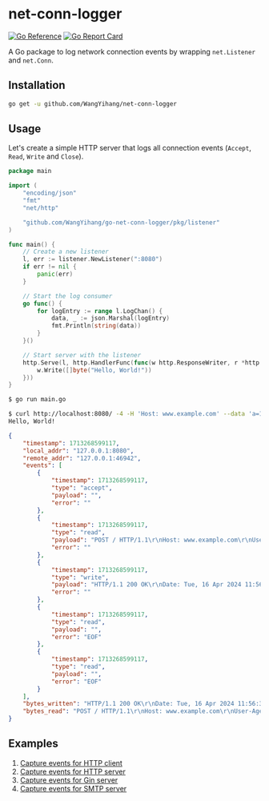 # net-conn-logger

[![Go Reference](https://pkg.go.dev/badge/github.com/WangYihang/net-conn-logger.svg)](https://pkg.go.dev/github.com/WangYihang/net-conn-logger)
[![Go Report Card](https://goreportcard.com/badge/github.com/WangYihang/net-conn-logger)](https://goreportcard.com/report/github.com/WangYihang/net-conn-logger)

A Go package to log network connection events by wrapping `net.Listener` and `net.Conn`.

## Installation

```bash
go get -u github.com/WangYihang/net-conn-logger
```

## Usage

Let's create a simple HTTP server that logs all connection events (`Accept`, `Read`, `Write` and `Close`).

```go
package main

import (
	"encoding/json"
	"fmt"
	"net/http"

	"github.com/WangYihang/go-net-conn-logger/pkg/listener"
)

func main() {
	// Create a new listener
	l, err := listener.NewListener(":8080")
	if err != nil {
		panic(err)
	}

	// Start the log consumer
	go func() {
		for logEntry := range l.LogChan() {
			data, _ := json.Marshal(logEntry)
			fmt.Println(string(data))
		}
	}()

	// Start server with the listener
	http.Serve(l, http.HandlerFunc(func(w http.ResponseWriter, r *http.Request) {
		w.Write([]byte("Hello, World!"))
	}))
}
```

```bash
$ go run main.go
```

```bash
$ curl http://localhost:8080/ -4 -H 'Host: www.example.com' --data 'a=1&b=2' 
Hello, World!
```

```json
{
    "timestamp": 1713268599117,
    "local_addr": "127.0.0.1:8080",
    "remote_addr": "127.0.0.1:46942",
    "events": [
        {
            "timestamp": 1713268599117,
            "type": "accept",
            "payload": "",
            "error": ""
        },
        {
            "timestamp": 1713268599117,
            "type": "read",
            "payload": "POST / HTTP/1.1\r\nHost: www.example.com\r\nUser-Agent: curl/8.2.1\r\nAccept: */*\r\nContent-Length: 7\r\nContent-Type: application/x-www-form-urlencoded\r\n\r\na=1\u0026b=2",
            "error": ""
        },
        {
            "timestamp": 1713268599117,
            "type": "write",
            "payload": "HTTP/1.1 200 OK\r\nDate: Tue, 16 Apr 2024 11:56:39 GMT\r\nContent-Length: 13\r\nContent-Type: text/plain; charset=utf-8\r\n\r\nHello, World!",
            "error": ""
        },
        {
            "timestamp": 1713268599117,
            "type": "read",
            "payload": "",
            "error": "EOF"
        },
        {
            "timestamp": 1713268599117,
            "type": "read",
            "payload": "",
            "error": "EOF"
        }
    ],
    "bytes_written": "HTTP/1.1 200 OK\r\nDate: Tue, 16 Apr 2024 11:56:39 GMT\r\nContent-Length: 13\r\nContent-Type: text/plain; charset=utf-8\r\n\r\nHello, World!",
    "bytes_read": "POST / HTTP/1.1\r\nHost: www.example.com\r\nUser-Agent: curl/8.2.1\r\nAccept: */*\r\nContent-Length: 7\r\nContent-Type: application/x-www-form-urlencoded\r\n\r\na=1\u0026b=2"
}
```

## Examples

1. [Capture events for HTTP client](./examples/net-http-client/)
2. [Capture events for HTTP server](./examples/net-http-server/)
3. [Capture events for Gin server](./examples/gin-server/)
4. [Capture events for SMTP server](./examples/go-smtp-server/)
